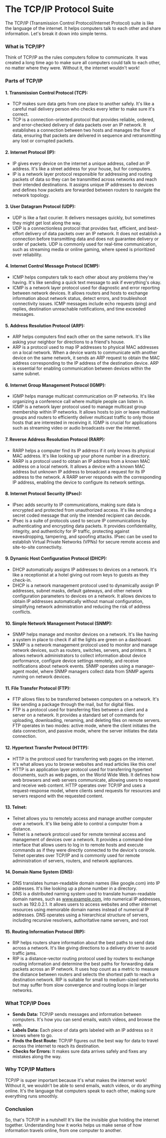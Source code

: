 # The TCP/IP Protocol Suite

The TCP/IP (Transmission Control Protocol/Internet Protocol) suite is like the language of the internet. It helps computers talk to each other and share information. Let's break it down into simple terms.

### What is TCP/IP?

Think of TCP/IP as the rules computers follow to communicate. It was created a long time ago to make sure all computers could talk to each other, no matter where they were. Without it, the internet wouldn't work!

### Parts of TCP/IP

#### 1. Transmission Control Protocol (TCP):
   - TCP makes sure data gets from one place to another safely. It's like a careful mail delivery person who checks every letter to make sure it's correct.
   - TCP is a connection-oriented protocol that provides reliable, ordered, and error-checked delivery of data packets over an IP network. It establishes a connection between two hosts and manages the flow of data, ensuring that packets are delivered in sequence and retransmitting any lost or corrupted packets.

#### 2. Internet Protocol (IP):
   - IP gives every device on the internet a unique address, called an IP address. It's like a street address for your house, but for computers.
   -  IP is a network layer protocol responsible for addressing and routing packets of data so they can be transmitted across networks and reach their intended destinations. It assigns unique IP addresses to devices and defines how packets are forwarded between routers to navigate the network topology.

#### 3. User Datagram Protocol (UDP):
   - UDP is like a fast courier. It delivers messages quickly, but sometimes they might get lost along the way.
   -  UDP is a connectionless protocol that provides fast, efficient, and best-effort delivery of data packets over an IP network. It does not establish a connection before transmitting data and does not guarantee delivery or order of packets. UDP is commonly used for real-time communication, such as streaming media or online gaming, where speed is prioritized over reliability.

#### 4. Internet Control Message Protocol (ICMP):
   - ICMP helps computers talk to each other about any problems they're having. It's like sending a quick text message to ask if everything's okay.
   -  ICMP is a network layer protocol used for diagnostic and error reporting between network devices. It allows routers and hosts to exchange information about network status, detect errors, and troubleshoot connectivity issues. ICMP messages include echo requests (ping) and replies, destination unreachable notifications, and time exceeded messages.

#### 5. Address Resolution Protocol (ARP):
   - ARP helps computers find each other on the same network. It's like asking your neighbor for directions to a friend's house.
   - ARP is a protocol used to map IP addresses to physical MAC addresses on a local network. When a device wants to communicate with another device on the same network, it sends an ARP request to obtain the MAC address corresponding to the IP address of the destination device. ARP is essential for enabling communication between devices within the same subnet.

#### 6. Internet Group Management Protocol (IGMP):
   - IGMP helps manage multicast communication on IP networks. It's like organizing a conference call where multiple people can listen in.
   -  IGMP is a network layer protocol used to manage multicast group membership within IP networks. It allows hosts to join or leave multicast groups and routers to efficiently deliver multicast traffic to only those hosts that are interested in receiving it. IGMP is crucial for applications such as streaming video or audio broadcasts over the internet.

#### 7. Reverse Address Resolution Protocol (RARP):
   - RARP helps a computer find its IP address if it only knows its physical MAC address. It's like looking up your phone number in a directory.
   - RARP is a protocol used to obtain an IP address from a known MAC address on a local network. It allows a device with a known MAC address but unknown IP address to broadcast a request for its IP address to the network. A RARP server responds with the corresponding IP address, enabling the device to configure its network settings.

#### 8. Internet Protocol Security (IPsec):
   - IPsec adds security to IP communications, making sure data is encrypted and protected from unauthorized access. It's like sending a secret coded message that only the intended recipient can decode.
   - IPsec is a suite of protocols used to secure IP communications by authenticating and encrypting data packets. It provides confidentiality, integrity, and authenticity for IP traffic, protecting against eavesdropping, tampering, and spoofing attacks. IPsec can be used to establish Virtual Private Networks (VPNs) for secure remote access and site-to-site connectivity.

#### 9. Dynamic Host Configuration Protocol (DHCP):
   - DHCP automatically assigns IP addresses to devices on a network. It's like a receptionist at a hotel giving out room keys to guests as they check-in.
   - DHCP is a network management protocol used to dynamically assign IP addresses, subnet masks, default gateways, and other network configuration parameters to devices on a network. It allows devices to obtain IP addresses automatically without manual configuration, simplifying network administration and reducing the risk of address conflicts.

#### 10. Simple Network Management Protocol (SNMP):
   - SNMP helps manage and monitor devices on a network. It's like having a system in place to check if all the lights are green on a dashboard.
   -  SNMP is a network management protocol used to monitor and manage network devices, such as routers, switches, servers, and printers. It allows network administrators to collect information about device performance, configure device settings remotely, and receive notifications about network events. SNMP operates using a manager-agent model, where SNMP managers collect data from SNMP agents running on network devices.

#### 11. File Transfer Protocol (FTP):
   - FTP allows files to be transferred between computers on a network. It's like sending a package through the mail, but for digital files.
   -  FTP is a protocol used for transferring files between a client and a server on a network. It provides a standard set of commands for uploading, downloading, renaming, and deleting files on remote servers. FTP operates in two modes: active mode, where the client initiates the data connection, and passive mode, where the server initiates the data connection.

#### 12. Hypertext Transfer Protocol (HTTP):
   - HTTP is the protocol used for transferring web pages on the internet. It's what allows you to browse websites and read articles like this one!
   - HTTP is an application layer protocol used for transferring hypertext documents, such as web pages, on the World Wide Web. It defines how web browsers and web servers communicate, allowing users to request and receive web content. HTTP operates over TCP/IP and uses a request-response model, where clients send requests for resources and servers respond with the requested content.

#### 13. Telnet:
   - Telnet allows you to remotely access and manage another computer over a network. It's like being able to control a computer from a distance.
   - Telnet is a network protocol used for remote terminal access and management of devices over a network. It provides a command-line interface that allows users to log in to remote hosts and execute commands as if they were directly connected to the device's console. Telnet operates over TCP/IP and is commonly used for remote administration of servers, routers, and network appliances.

#### 14. Domain Name System (DNS):
   - DNS translates human-readable domain names (like google.com) into IP addresses. It's like looking up a phone number in a directory.
   - DNS is a distributed naming system used to translate human-readable domain names, such as www.example.com, into numerical IP addresses, such as 192.0.2.1. It allows users to access websites and other internet resources using memorable domain names instead of numerical IP addresses. DNS operates using a hierarchical structure of servers, including recursive resolvers, authoritative name servers, and root 

#### 15. Routing Information Protocol (RIP):
   - RIP helps routers share information about the best paths to send data across a network. It's like giving directions to a delivery driver to avoid traffic jams.
   - RIP is a distance-vector routing protocol used by routers to exchange routing information and determine the best paths for forwarding data packets across an IP network. It uses hop count as a metric to measure the distance between routers and selects the shortest path to reach a destination network. RIP is suitable for small to medium-sized networks but may suffer from slow convergence and routing loops in larger networks.

### What TCP/IP Does

- **Sends Data:** TCP/IP sends messages and information between computers. It's how you can send emails, watch videos, and browse the web.
- **Labels Data:** Each piece of data gets labeled with an IP address so it knows where to go.
- **Finds the Best Route:** TCP/IP figures out the best way for data to travel across the internet to reach its destination.
- **Checks for Errors:** It makes sure data arrives safely and fixes any mistakes along the way.

### Why TCP/IP Matters

TCP/IP is super important because it's what makes the internet work! Without it, we wouldn't be able to send emails, watch videos, or do anything online. It's the language that computers speak to each other, making sure everything runs smoothly.

### Conclusion

So, that's TCP/IP in a nutshell! It's like the invisible glue holding the internet together. Understanding how it works helps us make sense of how information travels online, from one computer to another.
